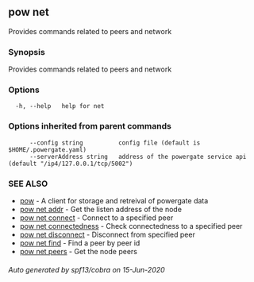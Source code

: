 ## pow net

Provides commands related to peers and network

### Synopsis

Provides commands related to peers and network

### Options

```
  -h, --help   help for net
```

### Options inherited from parent commands

```
      --config string          config file (default is $HOME/.powergate.yaml)
      --serverAddress string   address of the powergate service api (default "/ip4/127.0.0.1/tcp/5002")
```

### SEE ALSO

* [pow](pow.md)	 - A client for storage and retreival of powergate data
* [pow net addr](pow_net_addr.md)	 - Get the listen address of the node
* [pow net connect](pow_net_connect.md)	 - Connect to a specified peer
* [pow net connectedness](pow_net_connectedness.md)	 - Check connectedness to a specified peer
* [pow net disconnect](pow_net_disconnect.md)	 - Disconnect from specified peer
* [pow net find](pow_net_find.md)	 - Find a peer by peer id
* [pow net peers](pow_net_peers.md)	 - Get the node peers

###### Auto generated by spf13/cobra on 15-Jun-2020
